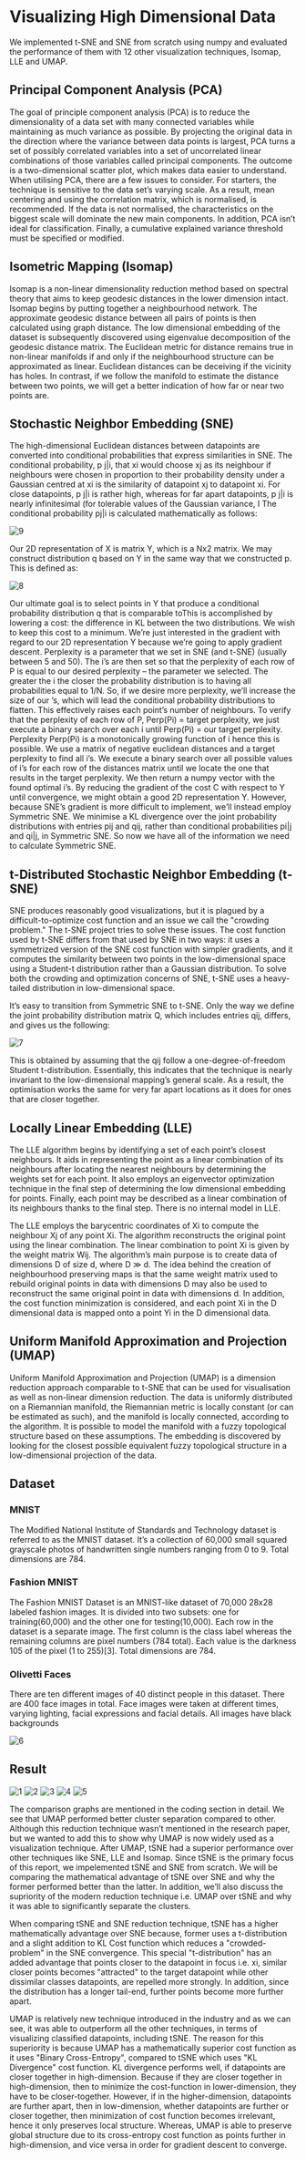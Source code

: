 # Visualizing High Dimensional Data
We implemented t-SNE and SNE from scratch using numpy and evaluated the performance of them with 12 other visualization techniques, Isomap, LLE and UMAP. 

## Principal Component Analysis (PCA) 

The goal of principle component analysis (PCA) is to reduce the dimensionality of a data set with many connected variables while maintaining as much variance as possible. By projecting the original data in the direction where the variance between data points is largest, PCA turns a set of possibly correlated variables into a set of uncorrelated linear combinations of those variables called principal components. The outcome is a two-dimensional scatter plot, which makes data easier to understand. When utilising PCA, there are a few issues to consider. For starters, the technique is sensitive to the data set’s varying scale. As a result, mean centering and using the correlation matrix, which is normalised, is recommended. If the data is not normalised, the characteristics on the biggest scale will dominate the new main components. In addition, PCA isn’t ideal for classification. Finally, a cumulative explained variance threshold must be specified or modified. 

## Isometric Mapping (Isomap) 
Isomap is a non-linear dimensionality reduction method based on spectral theory that aims to keep geodesic distances in the lower dimension intact. Isomap begins by putting together a neighbourhood network. The approximate geodesic distance between all pairs of points is then calculated using graph distance. The low dimensional embedding of the dataset is subsequently discovered using eigenvalue decomposition of the geodesic distance matrix. The Euclidean metric for distance remains true in non-linear manifolds if and only if the neighbourhood structure can be approximated as linear. Euclidean distances can be deceiving if the vicinity has holes. In contrast, if we follow the manifold to estimate the distance between two points, we will get a better indication of how far or near two points are. 

## Stochastic Neighbor Embedding (SNE) 
The high-dimensional Euclidean distances between datapoints are converted into conditional probabilities that express similarities in SNE. The conditional probability, p j|i, that xi would choose xj as its neighbour if neighbours were chosen in proportion to their probability density under a Gaussian centred at xi is the similarity of datapoint xj to datapoint xi. For close datapoints, p j|i is rather high, whereas for far apart datapoints, p j|i is nearly infinitesimal (for tolerable values of the Gaussian variance, I The conditional probability pj|i is calculated mathematically as follows: 

![9](https://github.com/Sagarnandeshwar/Visualizing_High_Dimensional_Data/blob/main/images/9.png)

Our 2D representation of X is matrix Y, which is a Nx2 matrix. We may construct distribution q based on Y in the same way that we constructed p. This is defined as: 

![8](https://github.com/Sagarnandeshwar/Visualizing_High_Dimensional_Data/blob/main/images/8.png)

Our ultimate goal is to select points in Y that produce a conditional probability distribution q that is comparable toThis is accomplished by lowering a cost: the difference in KL between the two distributions. We wish to keep this cost to a minimum. We’re just interested in the gradient with regard to our 2D representation Y because we’re going to apply gradient descent. Perplexity is a parameter that we set in SNE (and t-SNE) (usually between 5 and 50). The i’s are then set so that the perplexity of each row of P is equal to our desired perplexity – the parameter we selected. The greater the i the closer the probability distribution is to having all probabilities equal to 1/N. So, if we desire more perplexity, we’ll increase the size of our ’s, which will lead the conditional probability distributions to flatten. This effectively raises each point’s number of neighbours. To verify that the perplexity of each row of P, Perp(Pi) = target perplexity, we just execute a binary search over each i until Perp(Pi) = our target perplexity. Perplexity Perp(Pi) is a monotonically growing function of i hence this is possible. We use a matrix of negative euclidean distances and a target perplexity to find all i’s. We execute a binary search over all possible values of i’s for each row of the distances matrix until we locate the one that results in the target perplexity. We then return a numpy vector with the found optimal i’s. By reducing the gradient of the cost C with respect to Y until convergence, we might obtain a good 2D representation Y. However, because SNE’s gradient is more difficult to implement, we’ll instead employ Symmetric SNE. We minimise a KL divergence over the joint probability distributions with entries pij and qij, rather than conditional probabilities pi|j and qi|j, in Symmetric SNE. So now we have all of the information we need to calculate Symmetric SNE. 

## t-Distributed Stochastic Neighbor Embedding (t-SNE) 

SNE produces reasonably good visualizations, but it is plagued by a difficult-to-optimize cost function and an issue we call the "crowding problem." The t-SNE project tries to solve these issues. The cost function used by t-SNE differs from that used by SNE in two ways: it uses a symmetrized version of the SNE cost function with simpler gradients, and it computes the similarity between two points in the low-dimensional space using a Student-t distribution rather than a Gaussian distribution. To solve both the crowding and optimization concerns of SNE, t-SNE uses a heavy-tailed distribution in low-dimensional space.  

It’s easy to transition from Symmetric SNE to t-SNE. Only the way we define the joint probability distribution matrix Q, which includes entries qij, differs, and gives us the following: 

![7](https://github.com/Sagarnandeshwar/Visualizing_High_Dimensional_Data/blob/main/images/7.png)

This is obtained by assuming that the qij follow a one-degree-of-freedom Student t-distribution. Essentially, this indicates that the technique is nearly invariant to the low-dimensional mapping’s general scale. As a result, the optimisation works the same for very far apart locations as it does for ones that are closer together. 

 ## Locally Linear Embedding (LLE) 

The LLE algorithm begins by identifying a set of each point’s closest neighbours. It aids in representing the point as a linear combination of its neighbours after locating the nearest neighbours by determining the weights set for each point. It also employs an eigenvector optimization technique in the final step of determining the low dimensional embedding for points. Finally, each point may be described as a linear combination of its neighbours thanks to the final step. There is no internal model in LLE. 

The LLE employs the barycentric coordinates of Xi to compute the neighbour Xj of any point Xi. The algorithm reconstructs the original point using the linear combination. The linear combination to point Xi is given by the weight matrix Wij. The algorithm’s main purpose is to create data of dimensions D of size d, where D ≫ d. The idea behind the creation of neighbourhood preserving maps is that the same weight matrix used to rebuild original points in data with dimensions D may also be used to reconstruct the same original point in data with dimensions d. In addition, the cost function minimization is considered, and each point Xi in the D dimensional data is mapped onto a point Yi in the D dimensional data. 

## Uniform Manifold Approximation and Projection (UMAP) 

Uniform Manifold Approximation and Projection (UMAP) is a dimension reduction approach comparable to t-SNE that can be used for visualisation as well as non-linear dimension reduction. The data is uniformly distributed on a Riemannian manifold, the Riemannian metric is locally constant (or can be estimated as such), and the manifold is locally connected, according to the algorithm. It is possible to model the manifold with a fuzzy topological structure based on these assumptions. The embedding is discovered by looking for the closest possible equivalent fuzzy topological structure in a low-dimensional projection of the data. 

## Dataset 

### MNIST 
The Modified National Institute of Standards and Technology dataset is referred to as the MNIST dataset. It’s a collection of 60,000 small squared grayscale photos of handwritten single numbers ranging from 0 to 9. Total dimensions are 784. 

### Fashion MNIST 
The Fashion MNIST Dataset is an MNIST-like dataset of 70,000 28x28 labeled fashion images. It is divided into two subsets: one for training(60,000) and the other one for testing(10,000). Each row in the dataset is a separate image. The first column is the class label whereas the remaining columns are pixel numbers (784 total). Each value is the darkness 105 of the pixel (1 to 255)[3]. Total dimensions are 784. 

### Olivetti Faces 
There are ten different images of 40 distinct people in this dataset. There are 400 face images in total. Face images were taken at different times, varying lighting, facial expressions and facial details. All images have black backgrounds 

![6](https://github.com/Sagarnandeshwar/Visualizing_High_Dimensional_Data/blob/main/images/6.png)

## Result 

![1](https://github.com/Sagarnandeshwar/Visualizing_High_Dimensional_Data/blob/main/images/1.png)
![2](https://github.com/Sagarnandeshwar/Visualizing_High_Dimensional_Data/blob/main/images/2.png)
![3](https://github.com/Sagarnandeshwar/Visualizing_High_Dimensional_Data/blob/main/images/3.png)
![4](https://github.com/Sagarnandeshwar/Visualizing_High_Dimensional_Data/blob/main/images/4.png)
![5](https://github.com/Sagarnandeshwar/Visualizing_High_Dimensional_Data/blob/main/images/5.png)

The comparison graphs are mentioned in the coding section in detail. We see that UMAP performed better cluster separation compared to other. Although this reduction technique wasn’t mentioned in the research paper, but we wanted to add this to show why UMAP is now widely used as a visualization technique. After UMAP, tSNE had a superior performance over other techniques like SNE, LLE and Isomap. Since tSNE is the primary focus of this report, we impelemented tSNE and SNE from scratch. We will be comparing the mathematical advantage of tSNE over SNE and why the former performed better than the latter. In addition, we’ll also discuss the supriority of the modern reduction technique i.e. UMAP over tSNE and why it was able to significantly separate the clusters. 

 When comparing tSNE and SNE reduction technique, tSNE has a higher mathematically advantage over SNE because, former uses a t-distribution and a slight addition to KL Cost function which reduces a "crowded-problem" in the SNE convergence. This special "t-distribution" has an added advantage that points closer to the datapoint in focus i.e. xi, similar closer points becomes "attracted" to the target datapoint while other dissimilar classes datapoints, are repelled more strongly. In addition, since the distribution has a longer tail-end, further points become more further apart. 

UMAP is relatively new technique introduced in the industry and as we can see, it was able to outperform all the other techniques, in terms of visualizing classified datapoints, including tSNE. The reason for this superiority is because UMAP has a mathematically superior cost function as it uses "Binary Cross-Entropy", compared to tSNE which uses "KL Divergence" cost function. KL divergence performs well, if datapoints are closer together in high-dimension. Because if they are closer together in high-dimension, then to minimize the cost-function in lower-dimension, they have to be closer-together. However, if in the higher-dimension, datapoints are further apart, then in low-dimension, whether datapoints are further or closer together, then minimization of cost function becomes irrelevant, hence it only preserves local structure. Whereas, UMAP is able to preserve global structure due to its cross-entropy cost function as points further in high-dimension, and vice versa in order for gradient descent to converge. 
